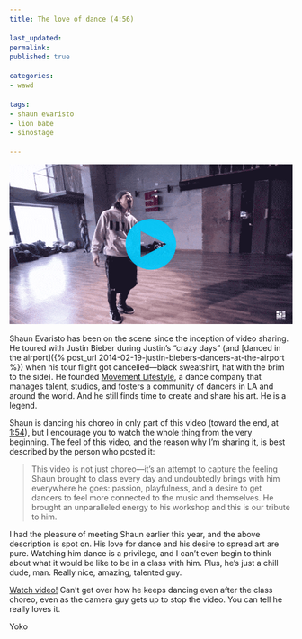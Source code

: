 ```yaml
---
title: The love of dance (4:56)

last_updated: 
permalink: 
published: true

categories:
- wawd

tags:
- shaun evaristo
- lion babe
- sinostage

---
```


[![Shaun doing the jack WITH FEELING](/assets/images/2015-10-20-shaun-evaristo-treat-me-like-fire-optimized.gif)](https://www.youtube.com/watch?v=NraARjfTGlk)

Shaun Evaristo has been on the scene since the inception of video sharing. He toured with Justin Bieber during Justin’s “crazy days” (and [danced in the airport]({% post_url 2014-02-19-justin-biebers-dancers-at-the-airport %}) when his tour flight got cancelled—black sweatshirt, hat with the brim to the side). He founded [Movement Lifestyle](http://www.themovementlifestyle.com/), a dance company that manages talent, studios, and fosters a community of dancers in LA and around the world. And he still finds time to create and share his art. He is a legend.

Shaun is dancing his choreo in only part of this video (toward the end, at [1:54](https://www.youtube.com/watch?v=NraARjfTGlk&feature=youtu.be&t=1m54s)), but I encourage you to watch the whole thing from the very beginning. The feel of this video, and the reason why I’m sharing it, is best described by the person who posted it:

> This video is not just choreo—it’s an attempt to capture the feeling Shaun brought to class every day and undoubtedly brings with him everywhere he goes: passion, playfulness, and a desire to get dancers to feel more connected to the music and themselves. He brought an unparalleled energy to his workshop and this is our tribute to him.

I had the pleasure of meeting Shaun earlier this year, and the above description is spot on. His love for dance and his desire to spread art are pure. Watching him dance is a privilege, and I can’t even begin to think about what it would be like to be in a class with him. Plus, he’s just a chill dude, man. Really nice, amazing, talented guy.

[Watch video!](https://www.youtube.com/watch?v=NraARjfTGlk)
Can’t get over how he keeps dancing even after the class choreo, even as the camera guy gets up to stop the video. You can tell he really loves it.

Yoko